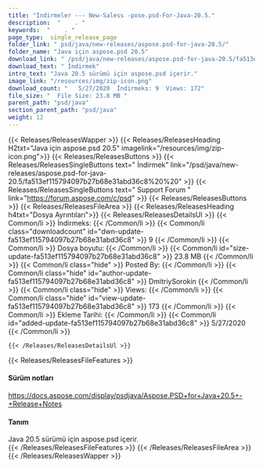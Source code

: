 ```yaml
---
title: "İndirmeler --- New-Saless -pose.psd-For-Java-20.5." 
description:  "    . " 
keywords:  "    . " 
page_type:  single_release_page
folder_link: " psd/java/new-releases/aspose.psd-for-java-20.5/"
folder_name: "Java için aspose.psd 20.5"
download_link: " /psd/java/new-releases/aspose.psd-for-java-20.5/fa513ef115794097b27b68e31abd36c8"
download_text: " İndirmek"
intro_text: "Java 20.5 sürümü için aspose.psd içerir."
image_link: "/resources/img/zip-icon.png"
download_count: "   5/27/2020  İndirmeks: 9  Views: 172"
file_size: "  File Size: 23.8 MB "
parent_path: "psd/java"
section_parent_path: "psd/java"
weight: 12
---
```


{{< Releases/ReleasesWapper >}}
  {{< Releases/ReleasesHeading H2txt="Java için aspose.psd 20.5" imagelink="/resources/img/zip-icon.png">}}
  {{< Releases/ReleasesButtons >}}
    {{< Releases/ReleasesSingleButtons text=" İndirmek" link="/psd/java/new-releases/aspose.psd-for-java-20.5/fa513ef115794097b27b68e31abd36c8%20%20" >}}
    {{< Releases/ReleasesSingleButtons text=" Support Forum " link="https://forum.aspose.com/c/psd" >}}
  {{< Releases/ReleasesButtons >}}
  {{< Releases/ReleasesFileArea >}}
    {{< Releases/ReleasesHeading h4txt="Dosya Ayrıntıları">}}
    {{< Releases/ReleasesDetailsUl >}}
            {{< Common/li  >}} İndirmeks: {{< /Common/li >}} 
      {{< Common/li class="downloadcount" id="dwn-update-fa513ef115794097b27b68e31abd36c8" >}} 9 {{< /Common/li >}} 
      {{< Common/li  >}} Dosya boyutu: {{< /Common/li >}} 
      {{< Common/li id="size-update-fa513ef115794097b27b68e31abd36c8" >}} 23.8 MB {{< /Common/li >}} 
      {{< Common/li  class="hide" >}} Posted By: {{< /Common/li >}} 
      {{< Common/li class="hide" id="author-update-fa513ef115794097b27b68e31abd36c8" >}} DmitriySorokin {{< /Common/li >}} 
      {{< Common/li class="hide"  >}} Views: {{< /Common/li >}} 
      {{< Common/li class="hide" id="view-update-fa513ef115794097b27b68e31abd36c8" >}} 173 {{< /Common/li >}} 
      {{< Common/li  >}} Ekleme Tarihi: {{< /Common/li >}} 
      {{< Common/li id="added-update-fa513ef115794097b27b68e31abd36c8" >}} 5/27/2020 {{< /Common/li >}} 

    {{< /Releases/ReleasesDetailsUl >}}

  {{< Releases/ReleasesFileFeatures >}}
      <h4>Sürüm notları</h4><div><a href="https://docs.aspose.com/display/psdjava/Aspose.PSD+for+Java+20.5+-+Release+Notes">https://docs.aspose.com/display/psdjava/Aspose.PSD+for+Java+20.5+-+Release+Notes</a></div><h4>Tanım</h4><div class="HTMLDescription">Java 20.5 sürümü için aspose.psd içerir.</div>
  {{< /Releases/ReleasesFileFeatures >}}
 {{< /Releases/ReleasesFileArea >}}
{{< /Releases/ReleasesWapper >}}


